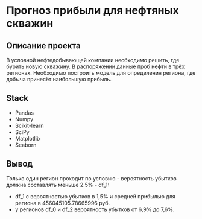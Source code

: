 # Прогноз прибыли для нефтяных скважин

## Описание проекта
В условной нефтедобывающей компании необходимо решить, где бурить новую скважину. В распоряжении данные проб нефти в трёх регионах. Необходимо построить модель для определения региона, где добыча принесёт наибольшую прибыль. 


## Stack
- Pandas
- Numpy
- Scikit-learn 
- SciPy
- Matplotlib
- Seaborn

## Вывод

Только один регион проходит по условию - вероятность убытков должна составлять меньше 2.5% - df_1:
- df_1 с вероятностью убытков в 1,5% и средней прибылью для региона в 456045105.78665996 руб.
- у регионов df_0 и df_2 вероятность убытков от 6,9% до 7,6%.

